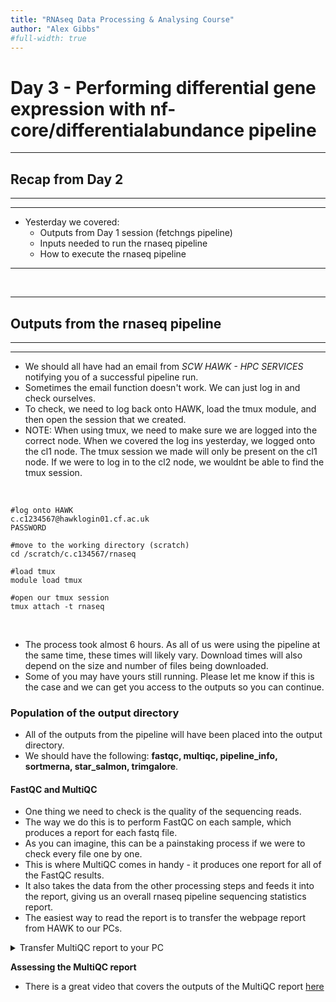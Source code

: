 ```yaml
---
title: "RNAseq Data Processing & Analysing Course"
author: "Alex Gibbs"
#full-width: true
---
```


# Day 3 - Performing differential gene expression with nf-core/differentialabundance pipeline

---

## Recap from Day 2
---
---

- Yesterday we covered:
  - Outputs from Day 1 session (fetchngs pipeline)
  - Inputs needed to run the rnaseq pipeline 
  - How to execute the rnaseq pipeline

---

<br>

---

## Outputs from the rnaseq pipeline
---
---

- We should all have had an email from *SCW HAWK - HPC SERVICES* notifying you of a successful pipeline run.
- Sometimes the email function doesn't work. We can just log in and check ourselves.
- To check, we need to log back onto HAWK, load the tmux module, and then open the session that we created.
- NOTE: When using tmux, we need to make sure we are logged into the correct node. When we covered the log ins yesterday, we logged onto the cl1 node. The tmux session we made will only be present on the cl1 node. If we were to log in to the cl2 node, we wouldnt be able to find the tmux session.

<br>

```
#log onto HAWK
c.c1234567@hawklogin01.cf.ac.uk
PASSWORD

#move to the working directory (scratch)
cd /scratch/c.c134567/rnaseq

#load tmux
module load tmux

#open our tmux session
tmux attach -t rnaseq
```

<br>

- The process took almost 6 hours. As all of us were using the pipeline at the same time, these times will likely vary. Download times will also depend on the size and number of files being downloaded.
- Some of you may have yours still running. Please let me know if this is the case and we can get you access to the outputs so you can continue.

### Population of the output directory

- All of the outputs from the pipeline will have been placed into the output directory.
- We should have the following: **fastqc, multiqc, pipeline_info, sortmerna, star_salmon, trimgalore**.

#### FastQC and MultiQC

- One thing we need to check is the quality of the sequencing reads.
- The way we do this is to perform FastQC on each sample, which produces a report for each fastq file.
- As you can imagine, this can be a painstaking process if we were to check every file one by one.
- This is where MultiQC comes in handy - it produces one report for all of the FastQC results.
- It also takes the data from the other processing steps and feeds it into the report, giving us an overall rnaseq pipeline sequencing statistics report.
- The easiest way to read the report is to transfer the webpage report from HAWK to our PCs.

<details>
<summary>Transfer MultiQC report to your PC</summary>

<br>

- The easiest way to do this is to transfer using Filezilla or MobaXterm.
- The MultiQC webpage report is located in `/scratch/c.c1234567/rnaseq/output/multiqc/star_salmon/'
- You will need to transfer the `multiqc_report.html' file.

- You can also transfer the file by using the following code in a unix shell onm your pc.

<pre><span style="color:crimson;">
#move to a directory where you want to download the file to. I reccommend Downloads
cd Downloads

#transfer file from HAWK to the current directory. Make sure you include the dot (.)!
scp c.c1234567@hawklogin.cf.ac.uk:/scratch/c.c1234567/rnaseq/output/multiqc/star_salmon/multiqc_report.html .
</span></pre>

</details>

**Assessing the MultiQC report**
- There is a great video that covers the outputs of the MultiQC report [here](https://www.youtube.com/watch?v=qPbIlO_KWN0)